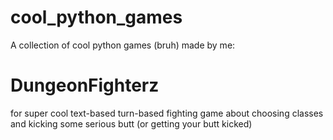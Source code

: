 # cool_python_games
A collection of cool python games (bruh) made by me:

# DungeonFighterz

for super cool text-based turn-based fighting game about choosing classes and kicking some serious butt (or getting your butt kicked)
